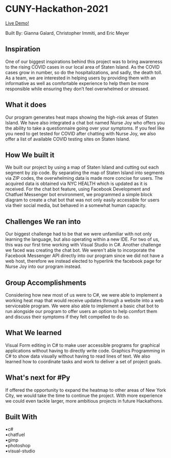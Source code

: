 # CUNY-Hackathon-2021

[Live Demo!](https://www.youtube.com/watch?v=Z3nPS9t-Fsg)

Built By: Gianna Galard, Christopher Immiti, and Eric Meyer

## Inspiration
One of our biggest inspirations behind this project was to bring awareness to the rising COVID cases in our local area of Staten Island. As the COVID cases grow in number, so do the hospitalizations, and sadly, the death toll. As a team, we are interested in helping users by providing them with an informative as well as comfortable experience to help them be more responsible while ensuring they don’t feel overwhelmed or stressed.

## What it does
Our program generates heat maps showing the high-risk areas of Staten Island. We have also integrated a chat bot named Nurse Joy who offers you the ability to take a questionnaire going over your symptoms. If you feel like you need to get tested for COVID after chatting with Nurse Joy, we also offer a list of available COVID testing sites on Staten Island.

## How We built it
We built our project by using a map of Staten Island and cutting out each segment by zip code. By separating the map of Staten Island into segments via ZIP codes, the overwhelming data is made more concise for users. The acquired data is obtained via NYC HEALTH which is updated as it is received. For the chat bot feature, using Facebook Development and Chatfuel Messenger bot environment, we programmed a simple block diagram to create a chat bot that was not only easily accessible for users via their social media, but behaved in a somewhat human capacity.

## Challenges We ran into
Our biggest challenge had to be that we were unfamiliar with not only learning the language, but also operating within a new IDE. For two of us, this was our first time working with Visual Studio in C#. Another challenge we faced was creating the chat bot. We weren't able to incorporate the Facebook Messenger API directly into our program since we did not have a web host, therefore we instead elected to hyperlink the facebook page for Nurse Joy into our program instead.

## Group Accomplishments
Considering how new most of us were to C#, we were able to implement a working heat map that would receive updates through a website into a web serviceable program. We were also able to implement a basic chat bot to run alongside our program to offer users an option to help comfort them and discuss their symptoms if they felt compelled to do so.

## What We learned
Visual Form editing in C# to make user accessible programs for graphical applications without having to directly write code. Graphics Programming in C# to show data visually without having to read lines of text. We also learned how to coordinate tasks and work to deliver a set of project goals.

## What's next for #Py  
If offered the opportunity to expand the heatmap to other areas of New York City, we would take the time to continue the project. With more experience we could even tackle larger, more ambitious projects in future Hackathons.

## Built With
:black_small_square:c#  
:black_small_square:chatfuel  
:black_small_square:gimp  
:black_small_square:photoshop  
:black_small_square:visual-studio  
